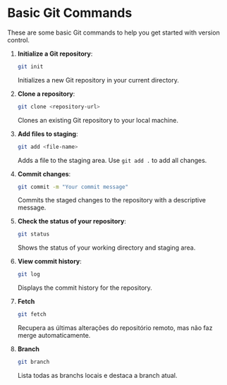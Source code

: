 # Basic Git Commands

These are some basic Git commands to help you get started with version control.

1. **Initialize a Git repository**:
    ```bash
    git init
    ```
    Initializes a new Git repository in your current directory.

2. **Clone a repository**:
    ```bash
    git clone <repository-url>
    ```
    Clones an existing Git repository to your local machine.

3. **Add files to staging**:
    ```bash
    git add <file-name>
    ```
    Adds a file to the staging area. Use `git add .` to add all changes.

4. **Commit changes**:
    ```bash
    git commit -m "Your commit message"
    ```
    Commits the staged changes to the repository with a descriptive message.

5. **Check the status of your repository**:
    ```bash
    git status
    ```
    Shows the status of your working directory and staging area.

6. **View commit history**:
    ```bash
    git log
    ```
    Displays the commit history for the repository.

7. **Fetch**
    ```bash
    git fetch
    ```
    Recupera as últimas alterações do repositório remoto, mas não faz merge automaticamente.

8. **Branch**
    ```bash
    git branch
    ```
    Lista todas as branchs locais e destaca a branch atual.